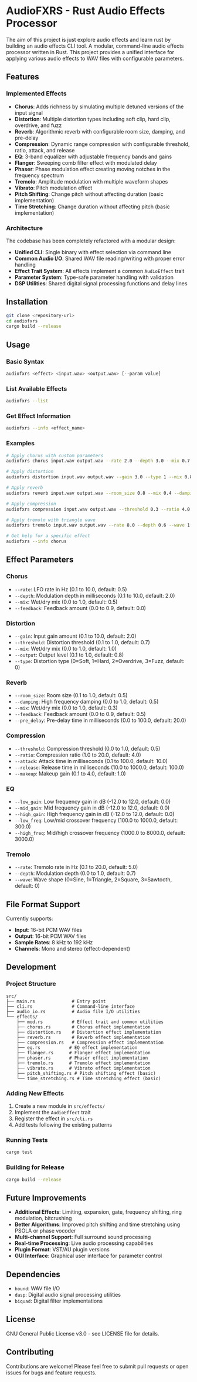 
# AudioFXRS - Rust Audio Effects Processor

The aim of this project is just explore audio effects and learn rust by building an audio effects CLI tool.
A modular, command-line audio effects processor written in Rust. This project provides a unified interface for applying various audio effects to WAV files with configurable parameters.

## Features

### Implemented Effects

- **Chorus**: Adds richness by simulating multiple detuned versions of the input signal
- **Distortion**: Multiple distortion types including soft clip, hard clip, overdrive, and fuzz
- **Reverb**: Algorithmic reverb with configurable room size, damping, and pre-delay
- **Compression**: Dynamic range compression with configurable threshold, ratio, attack, and release
- **EQ**: 3-band equalizer with adjustable frequency bands and gains
- **Flanger**: Sweeping comb filter effect with modulated delay
- **Phaser**: Phase modulation effect creating moving notches in the frequency spectrum
- **Tremolo**: Amplitude modulation with multiple waveform shapes
- **Vibrato**: Pitch modulation effect
- **Pitch Shifting**: Change pitch without affecting duration (basic implementation)
- **Time Stretching**: Change duration without affecting pitch (basic implementation)

### Architecture

The codebase has been completely refactored with a modular design:

- **Unified CLI**: Single binary with effect selection via command line
- **Common Audio I/O**: Shared WAV file reading/writing with proper error handling
- **Effect Trait System**: All effects implement a common `AudioEffect` trait
- **Parameter System**: Type-safe parameter handling with validation
- **DSP Utilities**: Shared digital signal processing functions and delay lines

## Installation

```bash
git clone <repository-url>
cd audiofxrs
cargo build --release
```

## Usage

### Basic Syntax

```bash
audiofxrs <effect> <input.wav> <output.wav> [--param value]
```

### List Available Effects

```bash
audiofxrs --list
```

### Get Effect Information

```bash
audiofxrs --info <effect_name>
```

### Examples

```bash
# Apply chorus with custom parameters
audiofxrs chorus input.wav output.wav --rate 2.0 --depth 3.0 --mix 0.7

# Apply distortion
audiofxrs distortion input.wav output.wav --gain 3.0 --type 1 --mix 0.8

# Apply reverb
audiofxrs reverb input.wav output.wav --room_size 0.8 --mix 0.4 --damping 0.6

# Apply compression
audiofxrs compression input.wav output.wav --threshold 0.3 --ratio 4.0 --attack 5.0

# Apply tremolo with triangle wave
audiofxrs tremolo input.wav output.wav --rate 8.0 --depth 0.6 --wave 1

# Get help for a specific effect
audiofxrs --info chorus
```

## Effect Parameters

### Chorus
- `--rate`: LFO rate in Hz (0.1 to 10.0, default: 0.5)
- `--depth`: Modulation depth in milliseconds (0.1 to 10.0, default: 2.0)
- `--mix`: Wet/dry mix (0.0 to 1.0, default: 0.5)
- `--feedback`: Feedback amount (0.0 to 0.9, default: 0.0)

### Distortion
- `--gain`: Input gain amount (0.1 to 10.0, default: 2.0)
- `--threshold`: Distortion threshold (0.1 to 1.0, default: 0.7)
- `--mix`: Wet/dry mix (0.0 to 1.0, default: 1.0)
- `--output`: Output level (0.1 to 1.0, default: 0.8)
- `--type`: Distortion type (0=Soft, 1=Hard, 2=Overdrive, 3=Fuzz, default: 0)

### Reverb
- `--room_size`: Room size (0.1 to 1.0, default: 0.5)
- `--damping`: High frequency damping (0.0 to 1.0, default: 0.5)
- `--mix`: Wet/dry mix (0.0 to 1.0, default: 0.3)
- `--feedback`: Feedback amount (0.0 to 0.9, default: 0.5)
- `--pre_delay`: Pre-delay time in milliseconds (0.0 to 100.0, default: 20.0)

### Compression
- `--threshold`: Compression threshold (0.0 to 1.0, default: 0.5)
- `--ratio`: Compression ratio (1.0 to 20.0, default: 4.0)
- `--attack`: Attack time in milliseconds (0.1 to 100.0, default: 10.0)
- `--release`: Release time in milliseconds (10.0 to 1000.0, default: 100.0)
- `--makeup`: Makeup gain (0.1 to 4.0, default: 1.0)

### EQ
- `--low_gain`: Low frequency gain in dB (-12.0 to 12.0, default: 0.0)
- `--mid_gain`: Mid frequency gain in dB (-12.0 to 12.0, default: 0.0)
- `--high_gain`: High frequency gain in dB (-12.0 to 12.0, default: 0.0)
- `--low_freq`: Low/mid crossover frequency (100.0 to 1000.0, default: 300.0)
- `--high_freq`: Mid/high crossover frequency (1000.0 to 8000.0, default: 3000.0)

### Tremolo
- `--rate`: Tremolo rate in Hz (0.1 to 20.0, default: 5.0)
- `--depth`: Modulation depth (0.0 to 1.0, default: 0.7)
- `--wave`: Wave shape (0=Sine, 1=Triangle, 2=Square, 3=Sawtooth, default: 0)

## File Format Support

Currently supports:
- **Input**: 16-bit PCM WAV files
- **Output**: 16-bit PCM WAV files
- **Sample Rates**: 8 kHz to 192 kHz
- **Channels**: Mono and stereo (effect-dependent)

## Development

### Project Structure

```
src/
├── main.rs              # Entry point
├── cli.rs               # Command-line interface
├── audio_io.rs          # Audio file I/O utilities
└── effects/
    ├── mod.rs           # Effect trait and common utilities
    ├── chorus.rs        # Chorus effect implementation
    ├── distortion.rs    # Distortion effect implementation
    ├── reverb.rs        # Reverb effect implementation
    ├── compression.rs   # Compression effect implementation
    ├── eq.rs           # EQ effect implementation
    ├── flanger.rs      # Flanger effect implementation
    ├── phaser.rs       # Phaser effect implementation
    ├── tremolo.rs      # Tremolo effect implementation
    ├── vibrato.rs      # Vibrato effect implementation
    ├── pitch_shifting.rs # Pitch shifting effect (basic)
    └── time_stretching.rs # Time stretching effect (basic)
```

### Adding New Effects

1. Create a new module in `src/effects/`
2. Implement the `AudioEffect` trait
3. Register the effect in `src/cli.rs`
4. Add tests following the existing patterns

### Running Tests

```bash
cargo test
```

### Building for Release

```bash
cargo build --release
```

## Future Improvements

- **Additional Effects**: Limiting, expansion, gate, frequency shifting, ring modulation, bitcrushing
- **Better Algorithms**: Improved pitch shifting and time stretching using PSOLA or phase vocoder
- **Multi-channel Support**: Full surround sound processing
- **Real-time Processing**: Live audio processing capabilities
- **Plugin Format**: VST/AU plugin versions
- **GUI Interface**: Graphical user interface for parameter control

## Dependencies

- `hound`: WAV file I/O
- `dasp`: Digital audio signal processing utilities
- `biquad`: Digital filter implementations

## License

GNU General Public License v3.0 - see LICENSE file for details.

## Contributing

Contributions are welcome! Please feel free to submit pull requests or open issues for bugs and feature requests.
